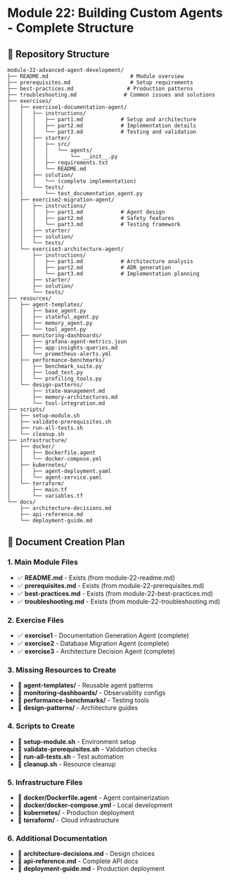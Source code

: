 # Module 22: Building Custom Agents - Complete Structure

## 📁 Repository Structure

```
module-22-advanced-agent-development/
├── README.md                          # Module overview
├── prerequisites.md                   # Setup requirements
├── best-practices.md                 # Production patterns
├── troubleshooting.md               # Common issues and solutions
├── exercises/
│   ├── exercise1-documentation-agent/
│   │   ├── instructions/
│   │   │   ├── part1.md            # Setup and architecture
│   │   │   ├── part2.md            # Implementation details
│   │   │   └── part3.md            # Testing and validation
│   │   ├── starter/
│   │   │   ├── src/
│   │   │   │   └── agents/
│   │   │   │       └── __init__.py
│   │   │   ├── requirements.txt
│   │   │   └── README.md
│   │   ├── solution/
│   │   │   └── (complete implementation)
│   │   └── tests/
│   │       └── test_documentation_agent.py
│   ├── exercise2-migration-agent/
│   │   ├── instructions/
│   │   │   ├── part1.md            # Agent design
│   │   │   ├── part2.md            # Safety features
│   │   │   └── part3.md            # Testing framework
│   │   ├── starter/
│   │   ├── solution/
│   │   └── tests/
│   └── exercise3-architecture-agent/
│       ├── instructions/
│       │   ├── part1.md            # Architecture analysis
│       │   ├── part2.md            # ADR generation
│       │   └── part3.md            # Implementation planning
│       ├── starter/
│       ├── solution/
│       └── tests/
├── resources/
│   ├── agent-templates/
│   │   ├── base_agent.py
│   │   ├── stateful_agent.py
│   │   ├── memory_agent.py
│   │   └── tool_agent.py
│   ├── monitoring-dashboards/
│   │   ├── grafana-agent-metrics.json
│   │   ├── app-insights-queries.md
│   │   └── prometheus-alerts.yml
│   ├── performance-benchmarks/
│   │   ├── benchmark_suite.py
│   │   ├── load_test.py
│   │   └── profiling_tools.py
│   └── design-patterns/
│       ├── state-management.md
│       ├── memory-architectures.md
│       └── tool-integration.md
├── scripts/
│   ├── setup-module.sh
│   ├── validate-prerequisites.sh
│   ├── run-all-tests.sh
│   └── cleanup.sh
├── infrastructure/
│   ├── docker/
│   │   ├── Dockerfile.agent
│   │   └── docker-compose.yml
│   ├── kubernetes/
│   │   ├── agent-deployment.yaml
│   │   └── agent-service.yaml
│   └── terraform/
│       ├── main.tf
│       └── variables.tf
└── docs/
    ├── architecture-decisions.md
    ├── api-reference.md
    └── deployment-guide.md
```

## 📄 Document Creation Plan

### 1. Main Module Files
- ✅ **README.md** - Exists (from module-22-readme.md)
- ✅ **prerequisites.md** - Exists (from module-22-prerequisites.md)
- ✅ **best-practices.md** - Exists (from module-22-best-practices.md)
- ✅ **troubleshooting.md** - Exists (from module-22-troubleshooting.md)

### 2. Exercise Files
- ✅ **exercise1** - Documentation Generation Agent (complete)
- ✅ **exercise2** - Database Migration Agent (complete)
- ✅ **exercise3** - Architecture Decision Agent (complete)

### 3. Missing Resources to Create
- 📝 **agent-templates/** - Reusable agent patterns
- 📝 **monitoring-dashboards/** - Observability configs
- 📝 **performance-benchmarks/** - Testing tools
- 📝 **design-patterns/** - Architecture guides

### 4. Scripts to Create
- 📝 **setup-module.sh** - Environment setup
- 📝 **validate-prerequisites.sh** - Validation checks
- 📝 **run-all-tests.sh** - Test automation
- 📝 **cleanup.sh** - Resource cleanup

### 5. Infrastructure Files
- 📝 **docker/Dockerfile.agent** - Agent containerization
- 📝 **docker/docker-compose.yml** - Local development
- 📝 **kubernetes/** - Production deployment
- 📝 **terraform/** - Cloud infrastructure

### 6. Additional Documentation
- 📝 **architecture-decisions.md** - Design choices
- 📝 **api-reference.md** - Complete API docs
- 📝 **deployment-guide.md** - Production deployment